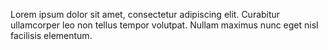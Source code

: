 Lorem ipsum dolor sit amet, consectetur adipiscing elit. Curabitur ullamcorper leo non tellus tempor volutpat. Nullam maximus nunc eget nisl facilisis elementum.